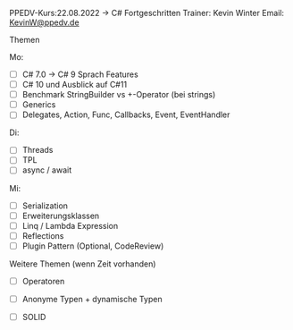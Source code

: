 PPEDV-Kurs:22.08.2022 -> C# Fortgeschritten
Trainer: Kevin Winter
Email: KevinW@ppedv.de

Themen

 Mo:
- [ ] C# 7.0 -> C# 9 Sprach Features
- [ ] C# 10 und Ausblick auf C#11
- [ ] Benchmark StringBuilder vs +-Operator (bei strings)
- [ ] Generics
- [ ] Delegates, Action, Func, Callbacks, Event, EventHandler

Di:
- [ ] Threads
- [ ] TPL
- [ ] async / await

Mi: 
- [ ] Serialization
- [ ] Erweiterungsklassen
- [ ] Linq / Lambda Expression 
- [ ] Reflections 
- [ ] Plugin Pattern (Optional, CodeReview)

Weitere Themen (wenn Zeit vorhanden)
- [ ] Operatoren
- [ ] Anonyme Typen + dynamische Typen
- [ ] SOLID
















